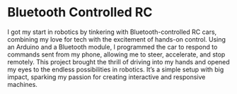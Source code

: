# Bluetooth Controlled RC 
I got my start in robotics by tinkering with Bluetooth-controlled RC cars, combining my love for tech with the excitement of hands-on control. Using an Arduino and a Bluetooth module, I programmed the car to respond to commands sent from my phone, allowing me to steer, accelerate, and stop remotely. This project brought the thrill of driving into my hands and opened my eyes to the endless possibilities in robotics. It’s a simple setup with big impact, sparking my passion for creating interactive and responsive machines.
